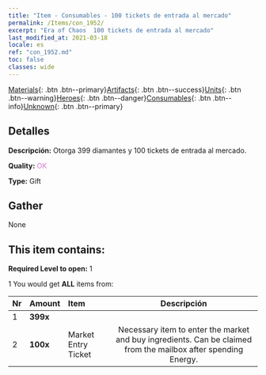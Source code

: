 ```yaml
---
title: "Item - Consumables - 100 tickets de entrada al mercado"
permalink: /Items/con_1952/
excerpt: "Era of Chaos  100 tickets de entrada al mercado"
last_modified_at: 2021-03-18
locale: es
ref: "con_1952.md"
toc: false
classes: wide
---
```

 [Materials](/es/Items/){: .btn .btn--primary}[Artifacts](/es/Items/Artifacts/){: .btn .btn--success}[Units](/es/Items/Units/){: .btn .btn--warning}[Heroes](/es/Items/Heroes/){: .btn .btn--danger}[Consumables](/es/Items/Consumables/){: .btn .btn--info}[Unknown](/es/Items/Unknown/){: .btn .btn--primary}

## Detalles
 **Descripción:** Otorga 399 diamantes y 100 tickets de entrada al mercado.

 **Quality:** <span style="color: #DA70D6">OK</span>

 **Type:** Gift

## Gather

  None

## This item contains:

 **Required Level to open:** 1

 1 You would get **ALL** items  from:

  | Nr | Amount |     Item    | Descripción |
  |:---|:-------|:------------|:-----------:|
  | 1 |  **399x** | <i class="fas fa-gem"/> |  | 
  | 2 |  **100x** | Market Entry Ticket | Necessary item to enter the market and buy ingredients. Can be claimed from the mailbox after spending Energy.  | 
